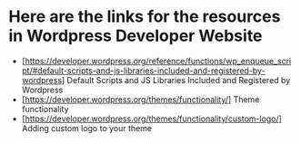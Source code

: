 # Here are the links for the resources in Wordpress Developer Website
- [https://developer.wordpress.org/reference/functions/wp_enqueue_script/#default-scripts-and-js-libraries-included-and-registered-by-wordpress] Default Scripts and JS Libraries Included and Registered by Wordpress
- [https://developer.wordpress.org/themes/functionality/] Theme functionality
- [https://developer.wordpress.org/themes/functionality/custom-logo/] Adding custom logo to your theme